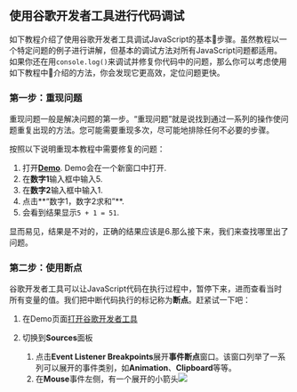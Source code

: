 ## 使用谷歌开发者工具进行代码调试

如下教程介绍了使用谷歌开发者工具调试JavaScript的基本步骤。虽然教程以一个特定问题的例子进行讲解，但基本的调试方法对所有JavaScript问题都适用。如果你还在用`console.log()`来调试并修复你代码中的问题，那么你可以考虑使用如下教程中介绍的方法，你会发现它更高效，定位问题更快。

### 第一步：重现问题

重现问题一般是解决问题的第一步。“重现问题”就是说找到通过一系列的操作使问题重复出现的方法。您可能需要重现多次，尽可能地排除任何不必要的步骤。

按照以下说明重现本教程中需要修复的问题：

1. 打开[**Demo**](https://googlechrome.github.io/devtools-samples/debug-js/get-started).  Demo会在一个新窗口中打开.
2. 在**数字1**输入框中输入5.
3. 在**数字2**输入框中输入1.
4. 点击**“数字1，数字2求和”**.
5. 会看到结果显示`5 + 1 = 51`.

显而易见，结果是不对的，正确的结果应该是6.那么接下来，我们来查找哪里出了问题。

### 第二步：使用断点

谷歌开发者工具可以让JavaScript代码在执行过程中，暂停下来，进而查看当时所有变量的值。我们把中断代码执行的标记称为**断点**。赶紧试一下吧：

1. 在Demo页面[打开谷歌开发者工具](配置开发者工具.md)
2. 切换到**Sources**面板

    1. 点击**Event Listener Breakpoints**展开**事件断点**窗口。该窗口列举了一系列可以展开的事件类别，如**Animation**、**Clipboard**等等。
    2. 在**Mouse**事件左侧，有一个展开的小箭头![](https://developers.google.cn/web/tools/chrome-devtools/images/expand.png)
